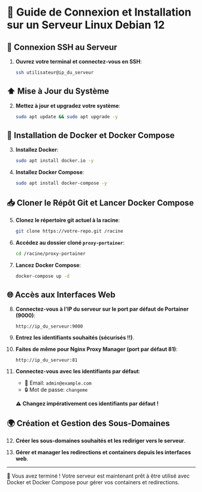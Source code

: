 # 📡 Guide de Connexion et Installation sur un Serveur Linux Debian 12

## 🔑 Connexion SSH au Serveur

1. **Ouvrez votre terminal et connectez-vous en SSH**:
   ```sh
   ssh utilisateur@ip_du_serveur
   ```

## ⬆️ Mise à Jour du Système

2. **Mettez à jour et upgradez votre système**:
   ```sh
   sudo apt update && sudo apt upgrade -y
   ```

## 🐳 Installation de Docker et Docker Compose

3. **Installez Docker**:
   ```sh
   sudo apt install docker.io -y
   ```

4. **Installez Docker Compose**:
   ```sh
   sudo apt install docker-compose -y
   ```

## 📥 Cloner le Répôt Git et Lancer Docker Compose

5. **Clonez le répertoire git actuel à la racine**:
   ```sh
   git clone https://votre-repo.git /racine
   ```

6. **Accédez au dossier cloné `proxy-portainer`**:
   ```sh
   cd /racine/proxy-portainer
   ```

7. **Lancez Docker Compose**:
   ```sh
   docker-compose up -d
   ```

## 🌐 Accès aux Interfaces Web

8. **Connectez-vous à l'IP du serveur sur le port par défaut de Portainer (9000)**:
   ```plaintext
   http://ip_du_serveur:9000
   ```

9. **Entrez les identifiants souhaités (sécurisés !!)**.

10. **Faites de même pour Nginx Proxy Manager (port par défaut 81)**:
    ```plaintext
    http://ip_du_serveur:81
    ```

11. **Connectez-vous avec les identifiants par défaut**:
    - 📧 Email: `admin@example.com`
    - 🔒 Mot de passe: `changeme`

    ⚠️ **Changez impérativement ces identifiants par défaut !**

## 🌍 Création et Gestion des Sous-Domaines

12. **Créer les sous-domaines souhaités et les rediriger vers le serveur**.

13. **Gérer et manager les redirections et containers depuis les interfaces web**.

---

🎉 Vous avez terminé ! Votre serveur est maintenant prêt à être utilisé avec Docker et Docker Compose pour gérer vos containers et redirections.
